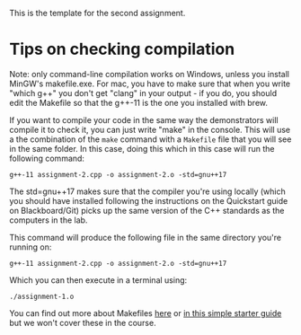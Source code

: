 This is the template for the second assignment. 

# Tips on checking compilation 

Note: only command-line compilation works on Windows, unless you install MinGW's makefile.exe. For mac, you have to make sure that when you write "which g++" you don't get "clang" in your output - if you do, you should edit the Makefile so that the g++-11 is the one you installed with brew. 

If you want to compile your code in the same way the demonstrators will compile it to check it, you can just write "make" in the console. 
This will use a the combination of the `make` command with a `Makefile` file that you will see in the same folder. In this case, doing this which in this case will run the following command:

`g++-11 assignment-2.cpp -o assignment-2.o -std=gnu++17`

The std=gnu++17 makes sure that the compiler you're using locally (which you should have installed following the instructions on the Quickstart guide on Blackboard/Git) picks up the same version of the C++ standards as the computers in the lab. 

This command will produce the following file in the same directory you're running on:

`g++-11 assignment-2.cpp -o assignment-2.o -std=gnu++17`

Which you can then execute in a terminal using: 

`./assignment-1.o`

You can find out more about Makefiles [here](https://www.gnu.org/software/make/manual/html_node/Introduction.html) or [in this simple starter guide](https://www.cs.colby.edu/maxwell/courses/tutorials/maketutor/) but we won't cover these in the course. 
